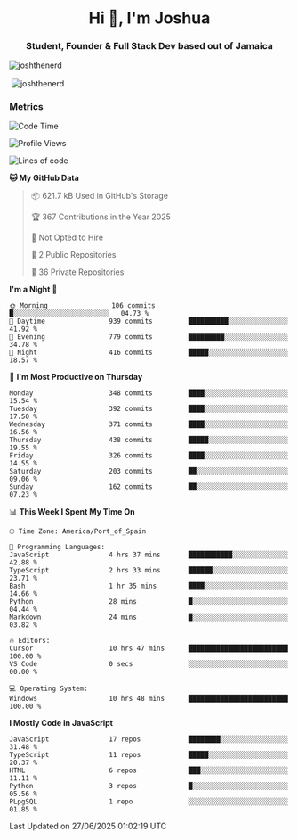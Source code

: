 <h1 align="center">Hi 👋, I'm Joshua</h1>
<h3 align="center">Student, Founder & Full Stack Dev based out of Jamaica</h3>

<p align="left"> <img src="https://komarev.com/ghpvc/?username=JoshTheDeveloperr" alt="joshthenerd" /> </p>

<p>&nbsp;<img align="center" src="https://github-readme-stats.vercel.app/api?username=JoshTheDeveloperr&show_icons=true&count_private=true" alt="joshthenerd" /></p>

### Metrics

<!--START_SECTION:waka-->
![Code Time](http://img.shields.io/badge/Code%20Time-1%2C349%20hrs%2032%20mins-blue)

![Profile Views](http://img.shields.io/badge/Profile%20Views-0-blue)

![Lines of code](https://img.shields.io/badge/From%20Hello%20World%20I%27ve%20Written-3.9%20million%20lines%20of%20code-blue)

**🐱 My GitHub Data** 

> 📦 621.7 kB Used in GitHub's Storage 
 > 
> 🏆 367 Contributions in the Year 2025
 > 
> 🚫 Not Opted to Hire
 > 
> 📜 2 Public Repositories 
 > 
> 🔑 36 Private Repositories 
 > 
**I'm a Night 🦉** 

```text
🌞 Morning                106 commits         █░░░░░░░░░░░░░░░░░░░░░░░░   04.73 % 
🌆 Daytime                939 commits         ██████████░░░░░░░░░░░░░░░   41.92 % 
🌃 Evening                779 commits         █████████░░░░░░░░░░░░░░░░   34.78 % 
🌙 Night                  416 commits         █████░░░░░░░░░░░░░░░░░░░░   18.57 % 
```
📅 **I'm Most Productive on Thursday** 

```text
Monday                   348 commits         ████░░░░░░░░░░░░░░░░░░░░░   15.54 % 
Tuesday                  392 commits         ████░░░░░░░░░░░░░░░░░░░░░   17.50 % 
Wednesday                371 commits         ████░░░░░░░░░░░░░░░░░░░░░   16.56 % 
Thursday                 438 commits         █████░░░░░░░░░░░░░░░░░░░░   19.55 % 
Friday                   326 commits         ████░░░░░░░░░░░░░░░░░░░░░   14.55 % 
Saturday                 203 commits         ██░░░░░░░░░░░░░░░░░░░░░░░   09.06 % 
Sunday                   162 commits         ██░░░░░░░░░░░░░░░░░░░░░░░   07.23 % 
```


📊 **This Week I Spent My Time On** 

```text
🕑︎ Time Zone: America/Port_of_Spain

💬 Programming Languages: 
JavaScript               4 hrs 37 mins       ███████████░░░░░░░░░░░░░░   42.88 % 
TypeScript               2 hrs 33 mins       ██████░░░░░░░░░░░░░░░░░░░   23.71 % 
Bash                     1 hr 35 mins        ████░░░░░░░░░░░░░░░░░░░░░   14.66 % 
Python                   28 mins             █░░░░░░░░░░░░░░░░░░░░░░░░   04.44 % 
Markdown                 24 mins             █░░░░░░░░░░░░░░░░░░░░░░░░   03.82 % 

🔥 Editors: 
Cursor                   10 hrs 47 mins      █████████████████████████   100.00 % 
VS Code                  0 secs              ░░░░░░░░░░░░░░░░░░░░░░░░░   00.00 % 

💻 Operating System: 
Windows                  10 hrs 48 mins      █████████████████████████   100.00 % 
```

**I Mostly Code in JavaScript** 

```text
JavaScript               17 repos            ████████░░░░░░░░░░░░░░░░░   31.48 % 
TypeScript               11 repos            █████░░░░░░░░░░░░░░░░░░░░   20.37 % 
HTML                     6 repos             ███░░░░░░░░░░░░░░░░░░░░░░   11.11 % 
Python                   3 repos             █░░░░░░░░░░░░░░░░░░░░░░░░   05.56 % 
PLpgSQL                  1 repo              ░░░░░░░░░░░░░░░░░░░░░░░░░   01.85 % 
```




 Last Updated on 27/06/2025 01:02:19 UTC
<!--END_SECTION:waka-->
